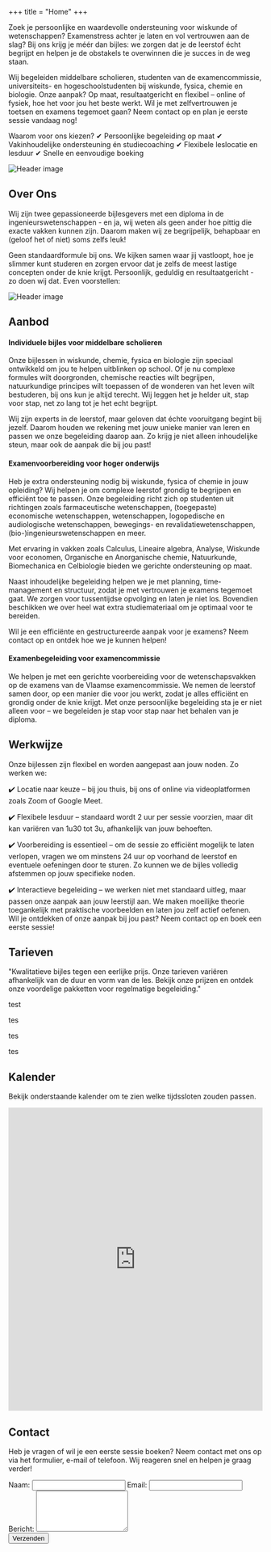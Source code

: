 +++
title = "Home"
+++

Zoek je persoonlijke en waardevolle ondersteuning voor wiskunde of wetenschappen? Examenstress achter je laten en vol vertrouwen aan de slag? Bij ons krijg je méér dan bijles: we zorgen dat je de leerstof écht begrijpt en helpen je de obstakels te overwinnen die je succes in de weg staan.

Wij begeleiden middelbare scholieren, studenten van de examencommissie, universiteits- en hogeschoolstudenten bij wiskunde, fysica, chemie en biologie. Onze aanpak? Op maat, resultaatgericht en flexibel – online of fysiek, hoe het voor jou het beste werkt.
Wil je met zelfvertrouwen je toetsen en examens tegemoet gaan? Neem contact op en plan je eerste sessie vandaag nog!

Waarom voor ons kiezen? ✔ Persoonlijke begeleiding op maat ✔ Vakinhoudelijke ondersteuning én studiecoaching ✔ Flexibele leslocatie en lesduur ✔ Snelle en eenvoudige boeking

<div class="main-image-wrapper">
  <img src="/images/bijles.jpg" alt="Header image" class="main-image">
</div>

## Over Ons

Wij zijn twee gepassioneerde bijlesgevers met een diploma in de ingenieurswetenschappen - en ja, wij weten als geen ander hoe pittig die exacte vakken kunnen zijn. Daarom maken wij ze begrijpelijk, behapbaar en (geloof het of niet) soms zelfs leuk!

Geen standaardformule bij ons. We kijken samen waar jij vastloopt, hoe je slimmer kunt studeren en zorgen ervoor dat je zelfs de meest lastige concepten onder de knie krijgt. Persoonlijk, geduldig en resultaatgericht - zo doen wij dat. 
Even voorstellen:

<div class="main-image-wrapper">
  <img src="/images/hmm_IMG_7269.jpg" alt="Header image" class="main-image">
</div>

## Aanbod

#### Individuele bijles voor middelbare scholieren

Onze bijlessen in wiskunde, chemie, fysica en biologie zijn speciaal ontwikkeld om jou te helpen uitblinken op school. Of je nu complexe formules wilt doorgronden, chemische reacties wilt begrijpen, natuurkundige principes wilt toepassen of de wonderen van het leven wilt bestuderen, bij ons kun je altijd terecht. Wij leggen het je helder uit, stap voor stap, net zo lang tot je het echt begrijpt.

Wij zijn experts in de leerstof, maar geloven dat échte vooruitgang begint bij jezelf. Daarom houden we rekening met jouw unieke manier van leren en passen we onze begeleiding daarop aan. Zo krijg je niet alleen inhoudelijke steun, maar ook de aanpak die bij jou past!

#### Examenvoorbereiding voor hoger onderwijs

Heb je extra ondersteuning nodig bij wiskunde, fysica of chemie in jouw opleiding? Wij helpen je om complexe leerstof grondig te begrijpen en efficiënt toe te passen. Onze begeleiding richt zich op studenten uit richtingen zoals farmaceutische wetenschappen, (toegepaste) economische wetenschappen, wetenschappen, logopedische en audiologische wetenschappen, bewegings- en revalidatiewetenschappen, (bio-)ingenieurswetenschappen en meer.

Met ervaring in vakken zoals Calculus, Lineaire algebra, Analyse, Wiskunde voor economen, Organische en Anorganische chemie, Natuurkunde, Biomechanica en Celbiologie bieden we gerichte ondersteuning op maat.

Naast inhoudelijke begeleiding helpen we je met planning, time-management en structuur, zodat je met vertrouwen je examens tegemoet gaat. We zorgen voor tussentijdse opvolging en laten je niet los. Bovendien beschikken we over heel wat extra studiemateriaal om je optimaal voor te bereiden.

Wil je een efficiënte en gestructureerde aanpak voor je examens? Neem contact op en ontdek hoe we je kunnen helpen!

#### Examenbegeleiding voor examencommissie

We helpen je met een gerichte voorbereiding voor de wetenschapsvakken op de examens van de Vlaamse examencommissie. We nemen de leerstof samen door, op een manier die voor jou werkt, zodat je alles efficiënt en grondig onder de knie krijgt. Met onze persoonlijke begeleiding sta je er niet alleen voor – we begeleiden je stap voor stap naar het behalen van je diploma.

## Werkwijze

Onze bijlessen zijn flexibel en worden aangepast aan jouw noden. Zo werken we:

✔️ Locatie naar keuze – bij jou thuis, bij ons of online via videoplatformen zoals Zoom of Google Meet.

✔️ Flexibele lesduur – standaard wordt 2 uur per sessie voorzien, maar dit kan variëren van 1u30 tot 3u, afhankelijk van jouw behoeften.

✔️ Voorbereiding is essentieel – om de sessie zo efficiënt mogelijk te laten verlopen, vragen we om minstens 24 uur op voorhand de leerstof en eventuele oefeningen door te sturen. Zo kunnen we de bijles volledig afstemmen op jouw specifieke noden.

✔️ Interactieve begeleiding – we werken niet met standaard uitleg, maar passen onze aanpak aan jouw leerstijl aan. We maken moeilijke theorie toegankelijk met praktische voorbeelden en laten jou zelf actief oefenen.
Wil je ontdekken of onze aanpak bij jou past? Neem contact op en boek een eerste sessie!

## Tarieven

"Kwalitatieve bijles tegen een eerlijke prijs. Onze tarieven variëren afhankelijk van de duur en vorm van de les. Bekijk onze prijzen en ontdek onze voordelige pakketten voor regelmatige begeleiding."

test

tes

tes

tes

## Kalender

Bekijk onderstaande kalender om te zien welke tijdssloten zouden passen.

<div class="calendar-wrapper">
  <iframe
    src="https://calendar.google.com/calendar/embed?src=bijles.exponent%40gmail.com&ctz=Europe%2FBrussels&mode=WEEK&wkst=2"
    style="border: 0"
    width="100%"
    height="600"
    frameborder="0"
    scrolling="no">
  </iframe>
</div>

## Contact

Heb je vragen of wil je een eerste sessie boeken? Neem contact met ons op via het formulier, e-mail of telefoon. Wij reageren snel en helpen je graag verder!

<form action="https://api.web3forms.com/submit" method="POST" id="form" class="contact-form">
  <input type="hidden" name="access_key" value="e49caaca-5fa5-4088-86ed-99342817daa0">
  <label for="name">Naam:</label>
  <input type="text" name="name" required>
  <label for="email">Email:</label>
  <input type="email" name="email" required>
  <label for="message">Bericht:</label>
  <textarea name="message" rows="5" required></textarea>
  <div class="captcha-wrapper">
    <div class="h-captcha" data-captcha="true"></div>
  </div>
  <p id="captcha-error" class="form-error" style="display: none;">Gelieve de captcha in te vullen.</p>
  <button type="submit">Verzenden</button>
</form>
<p id="success-message" class="form-success" style="display: none;">Bedankt voor je bericht! We nemen snel contact op.</p>